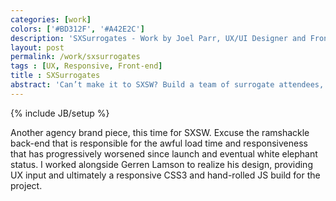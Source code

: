```yaml
---
categories: [work]
colors: ['#BD312F', '#A42E2C']
description: 'SXSurrogates - Work by Joel Parr, UX/UI Designer and Front-end Developer in Austin, TX.'
layout: post
permalink: /work/sxsurrogates
tags : [UX, Responsive, Front-end]
title : SXSurrogates
abstract: 'Can’t make it to SXSW? Build a team of surrogate attendees, powered by Twitter.'
---
```

{% include JB/setup %}

Another agency brand piece, this time for SXSW. Excuse the ramshackle back-end that is responsible for the awful load time and responsiveness that has progressively worsened since launch and eventual white elephant status. I worked alongside Gerren Lamson to realize his design, providing UX input and ultimately a responsive CSS3 and hand-rolled JS build for the project.